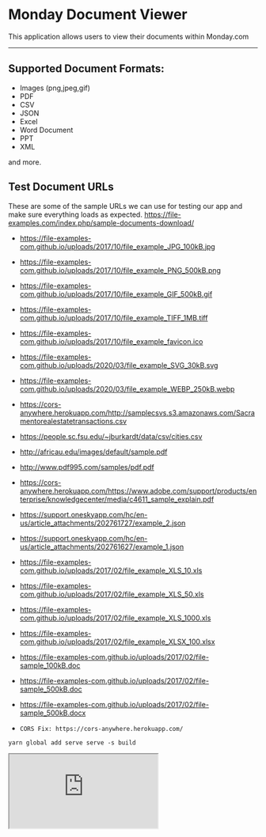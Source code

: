# Monday Document Viewer

This application allows users to view their documents within Monday.com

---

## Supported Document Formats:

- Images (png,jpeg,gif)
- PDF
- CSV
- JSON
- Excel
- Word Document
- PPT
- XML

and more.


## Test Document URLs
These are some of the sample URLs we can use for testing our app and make sure everything loads as expected.
https://file-examples.com/index.php/sample-documents-download/

- https://file-examples-com.github.io/uploads/2017/10/file_example_JPG_100kB.jpg
- https://file-examples-com.github.io/uploads/2017/10/file_example_PNG_500kB.png
- https://file-examples-com.github.io/uploads/2017/10/file_example_GIF_500kB.gif
- https://file-examples-com.github.io/uploads/2017/10/file_example_TIFF_1MB.tiff
- https://file-examples-com.github.io/uploads/2017/10/file_example_favicon.ico
- https://file-examples-com.github.io/uploads/2020/03/file_example_SVG_30kB.svg
- https://file-examples-com.github.io/uploads/2020/03/file_example_WEBP_250kB.webp

- https://cors-anywhere.herokuapp.com/http://samplecsvs.s3.amazonaws.com/Sacramentorealestatetransactions.csv
- https://people.sc.fsu.edu/~jburkardt/data/csv/cities.csv

- http://africau.edu/images/default/sample.pdf
- http://www.pdf995.com/samples/pdf.pdf
- https://cors-anywhere.herokuapp.com/https://www.adobe.com/support/products/enterprise/knowledgecenter/media/c4611_sample_explain.pdf

- https://support.oneskyapp.com/hc/en-us/article_attachments/202761727/example_2.json
- https://support.oneskyapp.com/hc/en-us/article_attachments/202761627/example_1.json

- https://file-examples-com.github.io/uploads/2017/02/file_example_XLS_10.xls
- https://file-examples-com.github.io/uploads/2017/02/file_example_XLS_50.xls
- https://file-examples-com.github.io/uploads/2017/02/file_example_XLS_1000.xls
- https://file-examples-com.github.io/uploads/2017/02/file_example_XLSX_100.xlsx

- https://file-examples-com.github.io/uploads/2017/02/file-sample_100kB.doc
- https://file-examples-com.github.io/uploads/2017/02/file-sample_500kB.doc
- https://file-examples-com.github.io/uploads/2017/02/file-sample_500kB.docx

- `CORS Fix: https://cors-anywhere.herokuapp.com/`


`
yarn global add serve
serve -s build
`

<iframe src="https://docs.google.com/gview?url=http://remote.url.tld/path/to/document.doc&embedded=true"></iframe>




